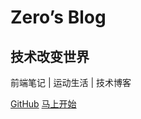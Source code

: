 # Zero’s Blog
## 技术改变世界
前端笔记 | 运动生活 | 技术博客 



[<i class="iconfont icon-github"></i> GitHub](https://github.com/zeroages/notes)
[马上开始 <i class="iconfont icon-down"></i>](#main)

<!-- background image -->